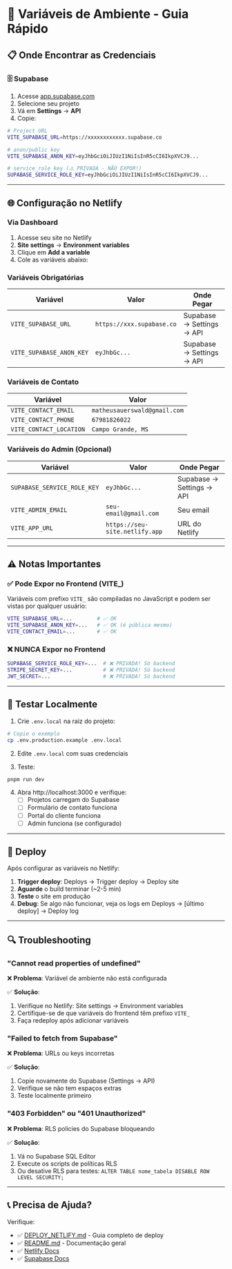 # 🔐 Variáveis de Ambiente - Guia Rápido

## 📋 Onde Encontrar as Credenciais

### 🗄️ Supabase

1. Acesse [app.supabase.com](https://app.supabase.com)
2. Selecione seu projeto
3. Vá em **Settings** → **API**
4. Copie:

```bash
# Project URL
VITE_SUPABASE_URL=https://xxxxxxxxxxxx.supabase.co

# anon/public key
VITE_SUPABASE_ANON_KEY=eyJhbGciOiJIUzI1NiIsInR5cCI6IkpXVCJ9...

# service_role key (⚠️ PRIVADA - NÃO EXPOR!)
SUPABASE_SERVICE_ROLE_KEY=eyJhbGciOiJIUzI1NiIsInR5cCI6IkpXVCJ9...
```

---

## 🌐 Configuração no Netlify

### Via Dashboard

1. Acesse seu site no Netlify
2. **Site settings** → **Environment variables**
3. Clique em **Add a variable**
4. Cole as variáveis abaixo:

### Variáveis Obrigatórias

| Variável                 | Valor                     | Onde Pegar                |
| ------------------------ | ------------------------- | ------------------------- |
| `VITE_SUPABASE_URL`      | `https://xxx.supabase.co` | Supabase → Settings → API |
| `VITE_SUPABASE_ANON_KEY` | `eyJhbGc...`              | Supabase → Settings → API |

### Variáveis de Contato

| Variável                | Valor                        |
| ----------------------- | ---------------------------- |
| `VITE_CONTACT_EMAIL`    | `matheusauerswald@gmail.com` |
| `VITE_CONTACT_PHONE`    | `67981826022`                |
| `VITE_CONTACT_LOCATION` | `Campo Grande, MS`           |

### Variáveis do Admin (Opcional)

| Variável                    | Valor                          | Onde Pegar                |
| --------------------------- | ------------------------------ | ------------------------- |
| `SUPABASE_SERVICE_ROLE_KEY` | `eyJhbGc...`                   | Supabase → Settings → API |
| `VITE_ADMIN_EMAIL`          | `seu-email@gmail.com`          | Seu email                 |
| `VITE_APP_URL`              | `https://seu-site.netlify.app` | URL do Netlify            |

---

## ⚠️ Notas Importantes

### ✅ Pode Expor no Frontend (VITE\_)

Variáveis com prefixo `VITE_` são compiladas no JavaScript e podem ser vistas por qualquer usuário:

```bash
VITE_SUPABASE_URL=...        # ✅ OK
VITE_SUPABASE_ANON_KEY=...   # ✅ OK (é pública mesmo)
VITE_CONTACT_EMAIL=...       # ✅ OK
```

### ❌ NUNCA Expor no Frontend

```bash
SUPABASE_SERVICE_ROLE_KEY=...  # ❌ PRIVADA! Só backend
STRIPE_SECRET_KEY=...          # ❌ PRIVADA! Só backend
JWT_SECRET=...                 # ❌ PRIVADA! Só backend
```

---

## 🧪 Testar Localmente

1. Crie `.env.local` na raiz do projeto:

```bash
# Copie o exemplo
cp .env.production.example .env.local
```

2. Edite `.env.local` com suas credenciais

3. Teste:

```bash
pnpm run dev
```

4. Abra http://localhost:3000 e verifique:
   - [ ] Projetos carregam do Supabase
   - [ ] Formulário de contato funciona
   - [ ] Portal do cliente funciona
   - [ ] Admin funciona (se configurado)

---

## 🚀 Deploy

Após configurar as variáveis no Netlify:

1. **Trigger deploy**: Deploys → Trigger deploy → Deploy site
2. **Aguarde** o build terminar (~2-5 min)
3. **Teste** o site em produção
4. **Debug**: Se algo não funcionar, veja os logs em Deploys → [último deploy] → Deploy log

---

## 🔍 Troubleshooting

### "Cannot read properties of undefined"

❌ **Problema**: Variável de ambiente não está configurada

✅ **Solução**:

1. Verifique no Netlify: Site settings → Environment variables
2. Certifique-se de que variáveis do frontend têm prefixo `VITE_`
3. Faça redeploy após adicionar variáveis

### "Failed to fetch from Supabase"

❌ **Problema**: URLs ou keys incorretas

✅ **Solução**:

1. Copie novamente do Supabase (Settings → API)
2. Verifique se não tem espaços extras
3. Teste localmente primeiro

### "403 Forbidden" ou "401 Unauthorized"

❌ **Problema**: RLS policies do Supabase bloqueando

✅ **Solução**:

1. Vá no Supabase SQL Editor
2. Execute os scripts de políticas RLS
3. Ou desative RLS para testes: `ALTER TABLE nome_tabela DISABLE ROW LEVEL SECURITY;`

---

## 📞 Precisa de Ajuda?

Verifique:

- ✅ [DEPLOY_NETLIFY.md](./DEPLOY_NETLIFY.md) - Guia completo de deploy
- ✅ [README.md](./README.md) - Documentação geral
- ✅ [Netlify Docs](https://docs.netlify.com)
- ✅ [Supabase Docs](https://supabase.com/docs)
